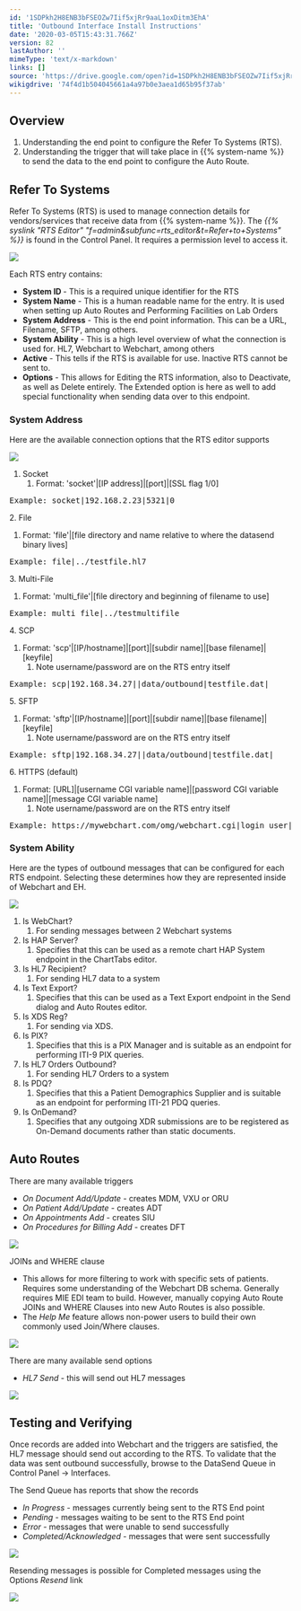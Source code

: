 ```yaml
---
id: '1SDPkh2H8ENB3bFSEOZw7Iif5xjRr9aaL1oxDitm3EhA'
title: 'Outbound Interface Install Instructions'
date: '2020-03-05T15:43:31.766Z'
version: 82
lastAuthor: ''
mimeType: 'text/x-markdown'
links: []
source: 'https://drive.google.com/open?id=1SDPkh2H8ENB3bFSEOZw7Iif5xjRr9aaL1oxDitm3EhA'
wikigdrive: '74f4d1b504045661a4a97b0e3aea1d65b95f37ab'
---
```

## Overview  


1. Understanding the end point to configure the Refer To Systems (RTS).
2. Understanding the trigger that will take place in {{% system-name %}} to send the data to the end point to configure the Auto Route.

  
## Refer To Systems  
  
Refer To Systems (RTS) is used to manage connection details for vendors/services that receive data from {{% system-name %}}. The *{{% syslink "RTS Editor" "f=admin&subfunc=rts_editor&t=Refer+to+Systems" %}}* is found in the Control Panel.  It requires a permission level to access it.
  
![](../outbound-interface-install-instructions.assets/72d49a4da60ede7e9f94bdf983d46450.png)  

Each RTS entry contains: 
* <strong>System ID </strong>- This is a required unique identifier for the RTS
* <strong>System Name</strong> - This is a human readable name for the entry.  It is used when setting up Auto Routes and Performing Facilities on Lab Orders
* <strong>System Address</strong> - This is the end point information. This can be a URL, Filename, SFTP, among others.
* <strong>System Ability</strong> - This is a high level overview of what the connection is used for. HL7, Webchart to Webchart, among others
* <strong>Active</strong> - This tells if the RTS is available for use. Inactive RTS cannot be sent to.
* <strong>Options</strong> - This allows for Editing the RTS information, also to Deactivate, as well as Delete entirely. The Extended option is here as well to add special functionality when sending data over to this endpoint.
  
### System Address  

Here are the available connection options that the RTS editor supports
  
![](../outbound-interface-install-instructions.assets/723100db4503d34d573ec01166f3921f.png)  

1. Socket
   1. Format: 'socket'|[IP address]|[port]|[SSL flag 1/0]
<pre>Example: socket|192.168.2.23|5321|0</pre>2. File
   1. Format: 'file'|[file directory and name relative to where the datasend binary lives]
<pre>Example: file|../testfile.hl7</pre>3. Multi-File
   1. Format: 'multi_file'|[file directory and beginning of filename to use]
<pre>Example: multi_file|../testmultifile</pre>4. SCP
   1. Format: 'scp'|[IP/hostname]|[port]|[subdir name]|[base filename]|[keyfile]
      1. Note username/password are on the RTS entry itself
<pre>Example: scp|192.168.34.27||data/outbound|testfile.dat|</pre>5. SFTP
   1. Format: 'sftp'|[IP/hostname]|[port]|[subdir name]|[base filename]|[keyfile]
      1. Note username/password are on the RTS entry itself
<pre>Example: sftp|192.168.34.27||data/outbound|testfile.dat|</pre>6. HTTPS (default)
   1. Format: [URL]|[username CGI variable name]|[password CGI variable name]|[message CGI variable name]
      1. Note username/password are on the RTS entry itself
<pre>Example: https://mywebchart.com/omg/webchart.cgi|login_user|login_passwd|message</pre>  
### System Ability  

Here are the types of outbound messages that can be configured for each RTS endpoint.  Selecting these determines how they are represented inside of Webchart and EH.
  
![](../outbound-interface-install-instructions.assets/92e9971f0032eafe76fe1f520a8a4a8a.png)  

1. Is WebChart?
   1. For sending messages between 2 Webchart systems
2. Is HAP Server?
   1. Specifies that this can be used as a remote chart HAP System endpoint in the ChartTabs editor.
3. Is HL7 Recipient?
   1. For sending HL7 data to a system
4. Is Text Export?
   1. Specifies that this can be used as a Text Export endpoint in the Send dialog and Auto Routes editor.
5. Is XDS Reg?
   1. For sending via XDS.
6. Is PIX?
   1. Specifies that this is a PIX Manager and is suitable as an endpoint for performing ITI-9 PIX queries.
7. Is HL7 Orders Outbound?
   1. For sending HL7 Orders to a system
8. Is PDQ?
   1. Specifies that this a Patient Demographics Supplier and is suitable as an endpoint for performing ITI-21 PDQ queries.
9. Is OnDemand?
   1. Specifies that any outgoing XDR submissions are to be registered as On-Demand documents rather than static documents.

  
## Auto Routes  

There are many available triggers
* <em>On Document Add/Update</em> - creates MDM, VXU or ORU
* <em>On Patient Add/Update</em> - creates ADT
* <em>On Appointments Add</em> - creates SIU
* <em>On Procedures for Billing Add</em> - creates DFT
  
![](../outbound-interface-install-instructions.assets/8e32d4f5d4eff16fb06c8f84f057ad51.png)  


JOINs and WHERE clause
* This allows for more filtering to work with specific sets of patients.  Requires some understanding of the Webchart DB schema.  Generally requires MIE EDI team to build.  However, manually copying Auto Route JOINs and WHERE Clauses into new Auto Routes is also possible.
* The <em>Help Me</em> feature allows non-power users to build their own commonly used Join/Where clauses.
  
![](../outbound-interface-install-instructions.assets/59a0d8603cce1b3d57bd468474affaf5.png)  


There are many available send options
* <em>HL7 Send</em> - this will send out HL7 messages
  
![](../outbound-interface-install-instructions.assets/c33547588cf502a12090664e7feb0029.png)  


  
## Testing and Verifying  

Once records are added into Webchart and the triggers are satisfied, the HL7 message should send out according to the RTS.  To validate that the data was sent outbound successfully, browse to the DataSend Queue in Control Panel -> Interfaces.

The Send Queue has reports that show the records
* <em>In Progress</em> - messages currently being sent to the RTS End point
* <em>Pending</em> - messages waiting to be sent to the RTS End point
* <em>Error</em> - messages that were unable to send successfully
* <em>Completed/Acknowledged</em> - messages that were sent successfully
  
![](../outbound-interface-install-instructions.assets/3419ef2e1d3141f5c0dd86c3f1216ea1.png)  


Resending messages is possible for Completed messages using the Options *Resend* link
  
![](../outbound-interface-install-instructions.assets/cd194d4525be59d9453a9406d22038ef.png)  


